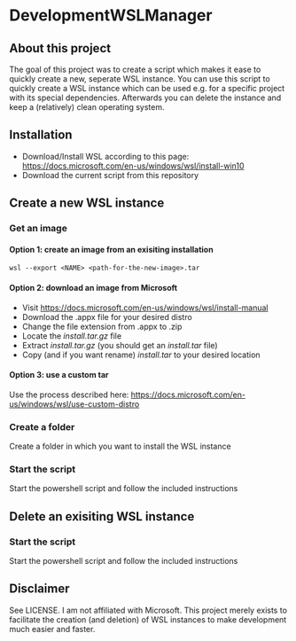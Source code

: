 # DevelopmentWSLManager

## About this project

The goal of this project was to create a script which makes it ease to quickly create a new, seperate WSL instance.
You can use this script to quickly create a WSL instance which can be used e.g. for a specific project with its special dependencies.
Afterwards you can delete the instance and keep a (relatively) clean operating system.

## Installation

- Download/Install WSL according to this page: https://docs.microsoft.com/en-us/windows/wsl/install-win10
- Download the current script from this repository

## Create a new WSL instance

### Get an image

#### Option 1: create an image from an exisiting installation
```
wsl --export <NAME> <path-for-the-new-image>.tar
```

#### Option 2: download an image from Microsoft

- Visit https://docs.microsoft.com/en-us/windows/wsl/install-manual
- Download the .appx file for your desired distro
- Change the file extension from .appx to .zip
- Locate the *install.tar.gz* file
- Extract *install.tar.gz* (you should get an *install.tar* file)
- Copy (and if you want rename) *install.tar* to your desired location

#### Option 3: use a custom tar
Use the process described here: https://docs.microsoft.com/en-us/windows/wsl/use-custom-distro

### Create a folder
Create a folder in which you want to install the WSL instance

### Start the script
Start the powershell script and follow the included instructions

## Delete an exisiting WSL instance

### Start the script
Start the powershell script and follow the included instructions

## Disclaimer

See LICENSE. I am not affiliated with Microsoft. This project merely exists to facilitate the creation (and deletion) of WSL instances to make development much easier and faster.
